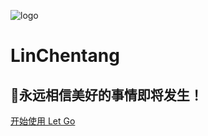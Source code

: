 <!-- _coverpage.md -->

![logo](/images/book.png)

# LinChentang

## 🌻永远相信美好的事情即将发生！

[开始使用 Let Go](README.md)
